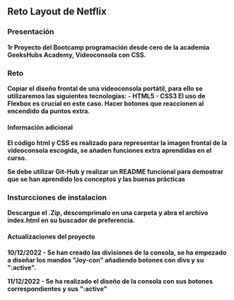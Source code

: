 ##   Reto Layout de Netflix

###   Presentación

<b>1r Proyecto del Bootcamp programación desde cero de la academia GeeksHubs Academy, Videoconsola con CSS.

###   Reto

<b> Copiar el diseño frontal de una videoconsola portátil, para ello se utilizaremos las siguientes tecnologías:
    - HTML5
    - CSS3
        El uso de Flexbox es crucial en este caso.
Hacer botones que reaccionen al encendido da puntos extra.

####  Información adicional

<b> El código html y CSS es realizado para representar la imagen frontal de la videoconsola escogida, se añaden funciones extra aprendidas en el curso.

Se debe utilizar Git-Hub y realizar un README funcional para demostrar que se han aprendido los conceptos y las buenas prácticas

###  Insturcciones de instalacion

<b> Descargue el .Zip, descomprimalo en una carpeta y abra el archivo index.html en su buscador de preferencia.

#### Actualizaciones del proyecto

<b> 10/12/2022 - Se han creado las divisiones de la consola, se ha empezado a diseñar los mandos "Joy-con" añadiendo botones con divs y su ":active".

11/12/2022 - Se ha realizado el diseño de la consola con sus botones correspondientes y sus ":active"
